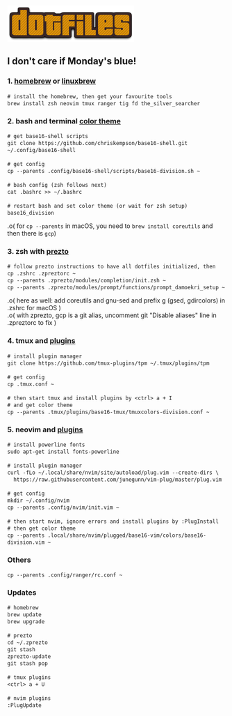 ![dotfiles](dotfiles.png)

## I don't care if Monday's blue!

### 1. [homebrew](https://brew.sh) or [linuxbrew](http://linuxbrew.sh)
```
# install the homebrew, then get your favourite tools
brew install zsh neovim tmux ranger tig fd the_silver_searcher
```

### 2. bash and terminal [color theme](https://github.com/typedivision/division)
```
# get base16-shell scripts
git clone https://github.com/chriskempson/base16-shell.git ~/.config/base16-shell

# get config
cp --parents .config/base16-shell/scripts/base16-division.sh ~

# bash config (zsh follows next)
cat .bashrc >> ~/.bashrc

# restart bash and set color theme (or wait for zsh setup)
base16_division
```

.o( for `cp --parents` in macOS, you need to `brew install coreutils` and then there is `gcp`)

### 3. zsh with [prezto](https://github.com/sorin-ionescu/prezto)
```
# follow prezto instructions to have all dotfiles initialized, then
cp .zshrc .zpreztorc ~
cp --parents .zprezto/modules/completion/init.zsh ~
cp --parents .zprezto/modules/prompt/functions/prompt_damoekri_setup ~
```

.o( here as well: add coreutils and gnu-sed and prefix g (gsed, gdircolors) in .zshrc for macOS )  
.o( with zprezto, gcp is a git alias, uncomment git "Disable aliases" line in .zpreztorc to fix )

### 4. tmux and [plugins](https://github.com/tmux-plugins/tpm)
```
# install plugin manager
git clone https://github.com/tmux-plugins/tpm ~/.tmux/plugins/tpm

# get config
cp .tmux.conf ~

# then start tmux and install plugins by <ctrl> a + I
# and get color theme
cp --parents .tmux/plugins/base16-tmux/tmuxcolors-division.conf ~
```

### 5. neovim and [plugins](https://github.com/junegunn/vim-plug)
```
# install powerline fonts
sudo apt-get install fonts-powerline

# install plugin manager
curl -fLo ~/.local/share/nvim/site/autoload/plug.vim --create-dirs \
  https://raw.githubusercontent.com/junegunn/vim-plug/master/plug.vim

# get config
mkdir ~/.config/nvim
cp --parents .config/nvim/init.vim ~

# then start nvim, ignore errors and install plugins by :PlugInstall
# then get color theme
cp --parents .local/share/nvim/plugged/base16-vim/colors/base16-division.vim ~
```

### Others
```
cp --parents .config/ranger/rc.conf ~
```

### Updates
```
# homebrew
brew update
brew upgrade

# prezto
cd ~/.zprezto
git stash
zprezto-update
git stash pop

# tmux plugins
<ctrl> a + U

# nvim plugins
:PlugUpdate
```
